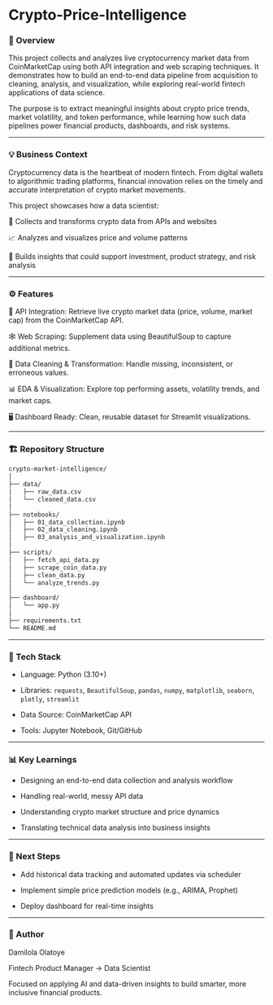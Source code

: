 # Crypto-Price-Intelligence

### 🚀 Overview

This project collects and analyzes live cryptocurrency market data from CoinMarketCap using both API integration and web scraping techniques.
It demonstrates how to build an end-to-end data pipeline from acquisition to cleaning, analysis, and visualization, while exploring real-world fintech applications of data science.

The purpose is to extract meaningful insights about crypto price trends, market volatility, and token performance, while learning how such data pipelines power financial products, dashboards, and risk systems. 

---

### 💡 Business Context

Cryptocurrency data is the heartbeat of modern fintech. From digital wallets to algorithmic trading platforms, financial innovation relies on the timely and accurate interpretation of crypto market movements.

This project showcases how a data scientist:

🧭 Collects and transforms crypto data from APIs and websites

📈 Analyzes and visualizes price and volume patterns

🧠 Builds insights that could support investment, product strategy, and risk analysis

---

### ⚙️ Features

🔗 API Integration: Retrieve live crypto market data (price, volume, market cap) from the CoinMarketCap API.

🕸️ Web Scraping: Supplement data using BeautifulSoup to capture additional metrics.

🧹 Data Cleaning & Transformation: Handle missing, inconsistent, or erroneous values.

📊 EDA & Visualization: Explore top performing assets, volatility trends, and market caps.

🖥️ Dashboard Ready: Clean, reusable dataset for Streamlit visualizations.

---

### 🏗️ Repository Structure
```bash
crypto-market-intelligence/
│
├── data/                      
│   ├── raw_data.csv
│   └── cleaned_data.csv
│
├── notebooks/                  
│   ├── 01_data_collection.ipynb
│   ├── 02_data_cleaning.ipynb
│   ├── 03_analysis_and_visualization.ipynb
│
├── scripts/                   
│   ├── fetch_api_data.py
│   ├── scrape_coin_data.py
│   ├── clean_data.py
│   └── analyze_trends.py
│
├── dashboard/                  
│   └── app.py
│
├── requirements.txt
└── README.md
```

---

### 🧰 Tech Stack

* Language: Python (3.10+)

* Libraries: `requests`, `BeautifulSoup`, `pandas`, `numpy`, `matplotlib`, `seaborn`, `plotly`, `streamlit`

* Data Source: CoinMarketCap API

* Tools: Jupyter Notebook, Git/GitHub

---

### 📊 Key Learnings

* Designing an end-to-end data collection and analysis workflow

* Handling real-world, messy API data

* Understanding crypto market structure and price dynamics

* Translating technical data analysis into business insights

---

### 🧠 Next Steps

* Add historical data tracking and automated updates via scheduler

* Implement simple price prediction models (e.g., ARIMA, Prophet)

* Deploy dashboard for real-time insights

---

### 👤 Author

Damilola Olatoye

Fintech Product Manager → Data Scientist

Focused on applying AI and data-driven insights to build smarter, more inclusive financial products.


